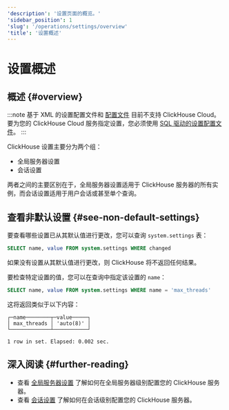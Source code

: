```yaml
---
'description': '设置页面的概览。'
'sidebar_position': 1
'slug': '/operations/settings/overview'
'title': '设置概述'
---
```





# 设置概述

## 概述 {#overview}

:::note
基于 XML 的设置配置文件和 [配置文件](/operations/configuration-files) 目前不支持 ClickHouse Cloud。要为您的 ClickHouse Cloud 服务指定设置，您必须使用 [SQL 驱动的设置配置文件](/operations/access-rights#settings-profiles-management)。
:::

ClickHouse 设置主要分为两个组：

- 全局服务器设置
- 会话设置

两者之间的主要区别在于，全局服务器设置适用于 ClickHouse 服务器的所有实例，而会话设置适用于用户会话或甚至单个查询。

## 查看非默认设置 {#see-non-default-settings}

要查看哪些设置已从其默认值进行更改，您可以查询 `system.settings` 表：

```sql
SELECT name, value FROM system.settings WHERE changed
```

如果没有设置从其默认值进行更改，则 ClickHouse 将不返回任何结果。

要检查特定设置的值，您可以在查询中指定该设置的 `name`：

```sql
SELECT name, value FROM system.settings WHERE name = 'max_threads'
```

这将返回类似于以下内容：

```response
┌─name────────┬─value─────┐
│ max_threads │ 'auto(8)' │
└─────────────┴───────────┘

1 row in set. Elapsed: 0.002 sec.
```

## 深入阅读 {#further-reading}

- 查看 [全局服务器设置](/operations/server-configuration-parameters/settings.md) 了解如何在全局服务器级别配置您的 ClickHouse 服务器。
- 查看 [会话设置](/operations/settings/settings-query-level.md) 了解如何在会话级别配置您的 ClickHouse 服务器。
